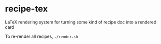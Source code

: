 # recipe-tex
LaTeX rendering system for turning some kind of recipe doc into a rendered card

To re-render all recipes, `./render.sh`